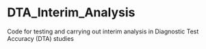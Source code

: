 # DTA_Interim_Analysis
Code for testing and carrying out interim analysis in Diagnostic Test Accuracy (DTA) studies
